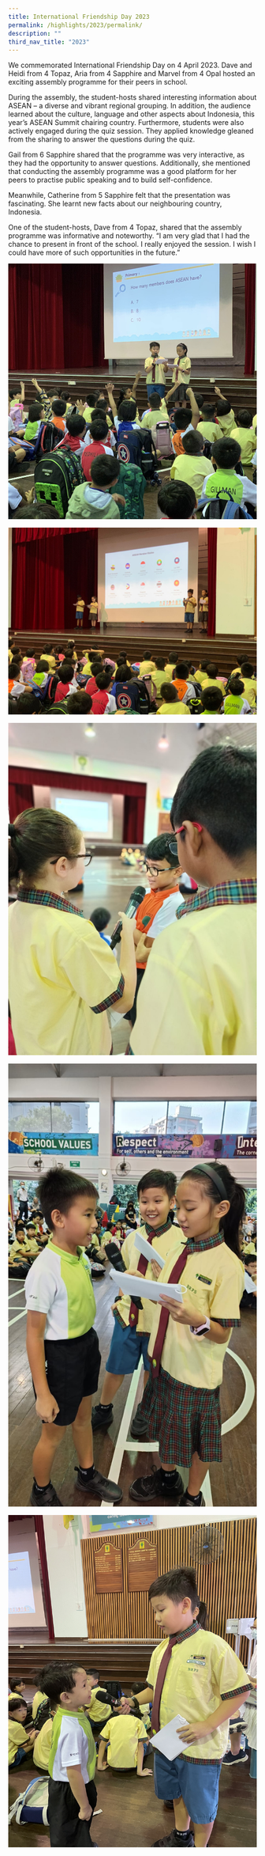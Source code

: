 ```yaml
---
title: International Friendship Day 2023
permalink: /highlights/2023/permalink/
description: ""
third_nav_title: "2023"
---
```

We commemorated International Friendship Day on 4 April 2023. Dave and Heidi from 4 Topaz, Aria from 4 Sapphire and Marvel from 4 Opal hosted an exciting assembly programme for their peers in school.

During the assembly, the student-hosts shared interesting information about ASEAN – a diverse and vibrant regional grouping. In addition, the audience learned about the culture, language and other aspects about Indonesia, this year’s ASEAN Summit chairing country. Furthermore, students were also actively engaged during the quiz session. They applied knowledge gleaned from the sharing to answer the questions during the quiz.

Gail from 6 Sapphire shared that the programme was very interactive, as they had the opportunity to answer questions. Additionally, she mentioned that conducting the assembly programme was a good platform for her peers to practise public speaking and to build self-confidence.

Meanwhile, Catherine from 5 Sapphire felt that the presentation was fascinating. She learnt new facts about our neighbouring country, Indonesia.

One of the student-hosts, Dave from 4 Topaz, shared that the assembly programme was informative and noteworthy. “I am very glad that I had the chance to present in front of the school. I really enjoyed the session. I wish I could have more of such opportunities in the future.”

![](/images/Special%20Projects/ifd%20(1).jpeg)

![](/images/Special%20Projects/ifd%202023%20(2).jpeg)

![](/images/Special%20Projects/ifd%202023%20(3).jpeg)

![](/images/Special%20Projects/ifd%202023%20(4).jpeg)

![](/images/Special%20Projects/ifd%202023%20(5).jpeg)